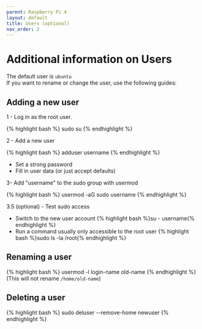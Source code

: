 ```yaml
---
parent: Raspberry Pi 4
layout: default
title: Users (optional)
nav_order: 2
---
```


# Additional information on Users

The default user is `ubuntu`  
If you want to rename or change the user, use the following guides:

## Adding a new user

1 - Log in as the root user.

{% highlight bash %}
sudo su
{% endhighlight %}

2 - Add a new user

{% highlight bash %}
adduser username
{% endhighlight %}

- Set a strong password
- Fill in user data (or just accept defaults)

3- Add "username" to the sudo group with usermod

{% highlight bash %}
usermod -aG sudo username
{% endhighlight %}

3.5 (optional) - Test sudo access

- Switch to the new user account
  {% highlight bash %}su - username{% endhighlight %}
- Run a command usually only accessible to the root user
  {% highlight bash %}sudo ls -la /root{% endhighlight %}

## Renaming a user

{% highlight bash %}
usermod -l login-name old-name
{% endhighlight %}
(This will not rename `/home/old-name`)

## Deleting a user

{% highlight bash %}
sudo deluser --remove-home newuser
{% endhighlight %}
